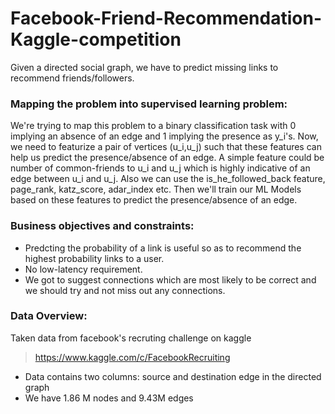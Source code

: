 # Facebook-Friend-Recommendation-Kaggle-competition
Given a directed social graph, we have to predict missing links to recommend friends/followers.
### Mapping the problem into supervised learning problem:
We're trying to map this problem to a binary classification task with 0 implying an absence of an edge and 1 implying the presence as y_i's. Now, we need to featurize a pair of vertices (u_i,u_j) such that these features can help us predict the presence/absence of an edge. A simple feature could be number of common-friends to u_i and u_j which is highly indicative of an edge between u_i and u_j. Also we can use the is_he_followed_back feature, page_rank, katz_score, adar_index etc. Then we'll train our ML Models based on these features to predict the presence/absence of an edge.
### Business objectives and constraints:
- Predcting the probability of a link is useful so as to recommend the highest probability links to a user.
- No low-latency requirement.
- We got to suggest connections which are most likely to be correct and we should try and not miss out any connections.
### Data Overview:
Taken data from facebook's recruting challenge on kaggle 
> https://www.kaggle.com/c/FacebookRecruiting
- Data contains two columns: source and destination edge in the directed graph
- We have 1.86 M nodes and 9.43M edges
